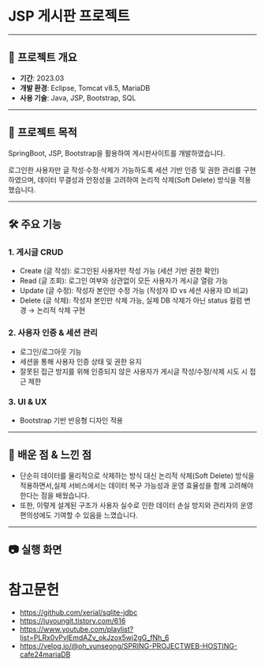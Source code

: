 #  JSP 게시판 프로젝트
---
## 📌 프로젝트 개요
- **기간**: 2023.03
- **개발 환경**: Eclipse, Tomcat v8.5, MariaDB
- **사용 기술**: Java, JSP, Bootstrap, SQL

---
## 🎯 프로젝트 목적
SpringBoot, JSP, Bootstrap을 활용하여 게시판사이트를 개발하였습니다.

로그인한 사용자만 글 작성·수정·삭제가 가능하도록 세션 기반 인증 및 권한 관리를 구현하였으며, 데이터 무결성과 안정성을 고려하여 논리적 삭제(Soft Delete) 방식을 적용했습니다.

---
## 🛠 주요 기능
### 1. 게시글 CRUD
- Create (글 작성): 로그인된 사용자만 작성 가능 (세션 기반 권한 확인)
- Read (글 조회): 로그인 여부와 상관없이 모든 사용자가 게시글 열람 가능
- Update (글 수정): 작성자 본인만 수정 가능 (작성자 ID vs 세션 사용자 ID 비교)
- Delete (글 삭제): 작성자 본인만 삭제 가능, 실제 DB 삭제가 아닌 status 컬럼 변경 → 논리적 삭제 구현

### 2. 사용자 인증 & 세션 관리
- 로그인/로그아웃 기능
- 세션을 통해 사용자 인증 상태 및 권한 유지
- 잘못된 접근 방지를 위해 인증되지 않은 사용자가 게시글 작성/수정/삭제 시도 시 접근 제한

### 3. UI & UX
- Bootstrap 기반 반응형 디자인 적용

---
## 📖 배운 점 & 느낀 점
- 단순히 데이터를 물리적으로 삭제하는 방식 대신 논리적 삭제(Soft Delete) 방식을 적용하면서,실제 서비스에서는 데이터 복구 가능성과 운영 효율성을 함께 고려해야 한다는 점을 배웠습니다.
- 또한, 이렇게 설계된 구조가 사용자 실수로 인한 데이터 손실 방지와 관리자의 운영 편의성에도 기여할 수 있음을 느꼈습니다.

---
## 📷 실행 화면

# 참고문헌
* https://github.com/xerial/sqlite-jdbc
* https://juyoungit.tistory.com/616
* https://www.youtube.com/playlist?list=PLRx0vPvlEmdAZv_okJzox5wj2gG_fNh_6
* https://velog.io/@oh_yunseong/SPRING-PROJECTWEB-HOSTING-cafe24mariaDB
